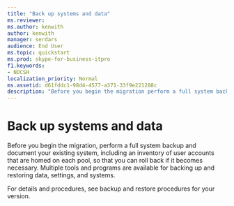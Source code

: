 ```yaml
---
title: "Back up systems and data"
ms.reviewer: 
ms.author: kenwith
author: kenwith
manager: serdars
audience: End User
ms.topic: quickstart
ms.prod: skype-for-business-itpro
f1.keywords:
- NOCSH
localization_priority: Normal
ms.assetid: d61fddc1-98d4-4577-a371-33f9e221288c
description: "Before you begin the migration perform a full system backup and document your existing system, including an inventory of user accounts that are homed on each pool, so that you can roll back if it becomes necessary. Multiple tools and programs are available for backing up and restoring data, settings, and systems."
---
```


# Back up systems and data

Before you begin the migration, perform a full system backup and document your existing system, including an inventory of user accounts that are homed on each pool, so that you can roll back if it becomes necessary. Multiple tools and programs are available for backing up and restoring data, settings, and systems.

For details and procedures, see backup and restore procedures for your version. 

